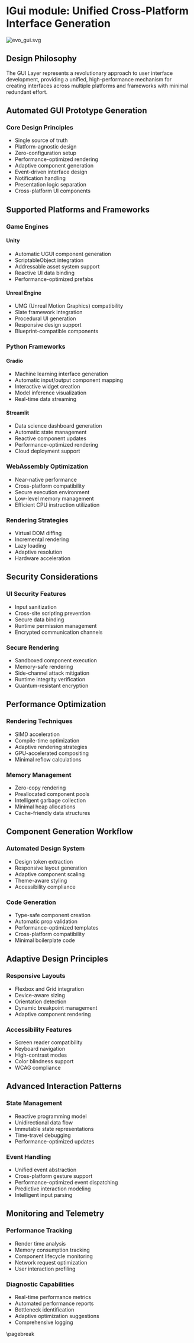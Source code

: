 # IGui module: Unified Cross-Platform Interface Generation

![evo_gui.svg](data/evo_gui.svg)

## Design Philosophy

The GUI Layer represents a revolutionary approach to user interface development, providing a unified, high-performance mechanism for creating interfaces across multiple platforms and frameworks with minimal redundant effort.

## Automated GUI Prototype Generation

### Core Design Principles
- Single source of truth
- Platform-agnostic design
- Zero-configuration setup
- Performance-optimized rendering
- Adaptive component generation
- Event-driven interface design
- Notification handling
- Presentation logic separation
- Cross-platform UI components


## Supported Platforms and Frameworks

### Game Engines
#### Unity
- Automatic UGUI component generation
- ScriptableObject integration
- Addressable asset system support
- Reactive UI data binding
- Performance-optimized prefabs

#### Unreal Engine
- UMG (Unreal Motion Graphics) compatibility
- Slate framework integration
- Procedural UI generation
- Responsive design support
- Blueprint-compatible components

### Python Frameworks
#### Gradio
- Machine learning interface generation
- Automatic input/output component mapping
- Interactive widget creation
- Model inference visualization
- Real-time data streaming

#### Streamlit
- Data science dashboard generation
- Automatic state management
- Reactive component updates
- Performance-optimized rendering
- Cloud deployment support


### WebAssembly Optimization
- Near-native performance
- Cross-platform compatibility
- Secure execution environment
- Low-level memory management
- Efficient CPU instruction utilization

### Rendering Strategies
- Virtual DOM diffing
- Incremental rendering
- Lazy loading
- Adaptive resolution
- Hardware acceleration

## Security Considerations

### UI Security Features
- Input sanitization
- Cross-site scripting prevention
- Secure data binding
- Runtime permission management
- Encrypted communication channels

### Secure Rendering
- Sandboxed component execution
- Memory-safe rendering
- Side-channel attack mitigation
- Runtime integrity verification
- Quantum-resistant encryption

## Performance Optimization

### Rendering Techniques
- SIMD acceleration
- Compile-time optimization
- Adaptive rendering strategies
- GPU-accelerated compositing
- Minimal reflow calculations

### Memory Management
- Zero-copy rendering
- Preallocated component pools
- Intelligent garbage collection
- Minimal heap allocations
- Cache-friendly data structures

## Component Generation Workflow

### Automated Design System
- Design token extraction
- Responsive layout generation
- Adaptive component scaling
- Theme-aware styling
- Accessibility compliance

### Code Generation
- Type-safe component creation
- Automatic prop validation
- Performance-optimized templates
- Cross-platform compatibility
- Minimal boilerplate code

## Adaptive Design Principles

### Responsive Layouts
- Flexbox and Grid integration
- Device-aware sizing
- Orientation detection
- Dynamic breakpoint management
- Adaptive component rendering

### Accessibility Features
- Screen reader compatibility
- Keyboard navigation
- High-contrast modes
- Color blindness support
- WCAG compliance

## Advanced Interaction Patterns

### State Management
- Reactive programming model
- Unidirectional data flow
- Immutable state representations
- Time-travel debugging
- Performance-optimized updates

### Event Handling
- Unified event abstraction
- Cross-platform gesture support
- Performance-optimized event dispatching
- Predictive interaction modeling
- Intelligent input parsing

## Monitoring and Telemetry

### Performance Tracking
- Render time analysis
- Memory consumption tracking
- Component lifecycle monitoring
- Network request optimization
- User interaction profiling

### Diagnostic Capabilities
- Real-time performance metrics
- Automated performance reports
- Bottleneck identification
- Adaptive optimization suggestions
- Comprehensive logging

\pagebreak